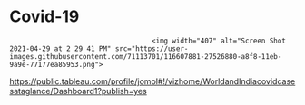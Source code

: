 # Covid-19

                                       <img width="407" alt="Screen Shot 2021-04-29 at 2 29 41 PM" src="https://user-images.githubusercontent.com/71113701/116607881-27526880-a8f8-11eb-9a9e-77177ea85953.png">


















https://public.tableau.com/profile/jomol#!/vizhome/WorldandIndiacovidcasesataglance/Dashboard1?publish=yes
